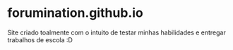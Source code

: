 # forumination.github.io
Site criado toalmente com o intuito de testar minhas habilidades e entregar trabalhos de escola :D
